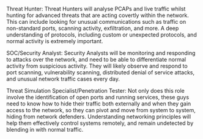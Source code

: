 Threat Hunter: Threat Hunters will analyse PCAPs and live traffic whilst hunting for advanced threats that are acting covertly within the network. This can include looking for unusual communications such as traffic on non-standard ports, scanning activity, exfiltration, and more. A deep understanding of protocols, including custom or unexpected protocols, and normal activity is extremely important.

SOC/Security Analyst: Security Analysts will be monitoring and responding to attacks over the network, and need to be able to differentiate normal activity from suspicious activity. They will likely observe and respond to port scanning, vulnerability scanning, distributed denial of service attacks, and unusual network traffic cases every day.

Threat Simulation Specialist/Penetration Tester: Not only does this role involve the identification of open ports and running services, these guys need to know how to hide their traffic both externally and when they gain access to the network, so they can pivot and move from system to system, hiding from network defenders. Understanding networking principles will help them effectively control systems remotely, and remain undetected by blending in with normal traffic.